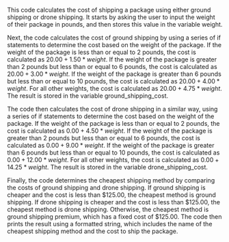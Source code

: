 This code calculates the cost of shipping a package using either ground shipping or drone shipping. It starts by asking the user to input the weight of their package in pounds, and then stores this value in the variable weight.

Next, the code calculates the cost of ground shipping by using a series of if statements to determine the cost based on the weight of the package. If the weight of the package is less than or equal to 2 pounds, the cost is calculated as $20.00 + 1.50 * weight$. If the weight of the package is greater than 2 pounds but less than or equal to 6 pounds, the cost is calculated as $20.00 + 3.00 * weight$. If the weight of the package is greater than 6 pounds but less than or equal to 10 pounds, the cost is calculated as $20.00 + 4.00 * weight$. For all other weights, the cost is calculated as $20.00 + 4.75 * weight$. The result is stored in the variable ground_shipping_cost.

The code then calculates the cost of drone shipping in a similar way, using a series of if statements to determine the cost based on the weight of the package. If the weight of the package is less than or equal to 2 pounds, the cost is calculated as $0.00 + 4.50 * weight$. If the weight of the package is greater than 2 pounds but less than or equal to 6 pounds, the cost is calculated as $0.00 + 9.00 * weight$. If the weight of the package is greater than 6 pounds but less than or equal to 10 pounds, the cost is calculated as $0.00 + 12.00 * weight$. For all other weights, the cost is calculated as $0.00 + 14.25 * weight$. The result is stored in the variable drone_shipping_cost.

Finally, the code determines the cheapest shipping method by comparing the costs of ground shipping and drone shipping. If ground shipping is cheaper and the cost is less than $125.00, the cheapest method is ground shipping. If drone shipping is cheaper and the cost is less than $125.00, the cheapest method is drone shipping. Otherwise, the cheapest method is ground shipping premium, which has a fixed cost of $125.00. The code then prints the result using a formatted string, which includes the name of the cheapest shipping method and the cost to ship the package.
